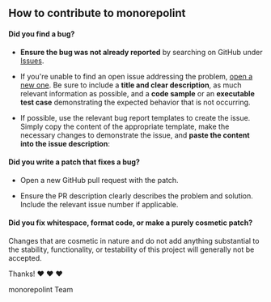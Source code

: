 ## How to contribute to monorepolint

#### **Did you find a bug?**

- **Ensure the bug was not already reported** by searching on GitHub under [Issues](https://github.com/monorepolint/monorepolint/issues).

- If you're unable to find an open issue addressing the problem, [open a new one](https://github.com/monorepolint/monorepolint/issues/new). Be sure to include a **title and clear description**, as much relevant information as possible, and a **code sample** or an **executable test case** demonstrating the expected behavior that is not occurring.

- If possible, use the relevant bug report templates to create the issue. Simply copy the content of the appropriate template, make the necessary changes to demonstrate the issue, and **paste the content into the issue description**:

#### **Did you write a patch that fixes a bug?**

- Open a new GitHub pull request with the patch.

- Ensure the PR description clearly describes the problem and solution. Include the relevant issue number if applicable.

#### **Did you fix whitespace, format code, or make a purely cosmetic patch?**

Changes that are cosmetic in nature and do not add anything substantial to the stability, functionality, or testability of this project will generally not be accepted.

Thanks! :heart: :heart: :heart:

monorepolint Team
